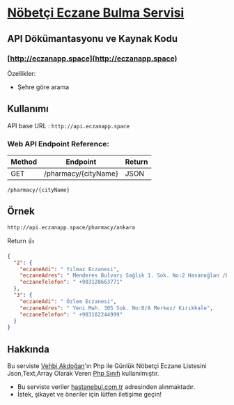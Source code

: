 # [Nöbetçi Eczane Bulma Servisi](http://eczanapp.space)
## API Dökümantasyonu ve Kaynak Kodu

### [http://eczanapp.space](http://eczanapp.space)

Özellikler:

 * Şehre göre arama


## Kullanımı

API base URL : `http://api.eczanapp.space`

### Web API Endpoint Reference:

Method | Endpoint | Return
------------ | ------------- | -------------
GET | /pharmacy/{cityName} | JSON

```url
/pharmacy/{cityName}
```

## Örnek


 ```url
 http://api.eczanapp.space/pharmacy/ankara
 ````

Return  :+1:

```json
{
  "2": {
    "eczaneAdi": " Yılmaz Eczanesi",
    "eczaneAdres": " Menderes Bulvarı Sağlık 1. Sok. No:2 Hasanoğlan /Elmadağ/ Ankara",
    "eczaneTelefon": " +903128663771"
  },
  "3": {
    "eczaneAdi": " Özlem Eczanesi",
    "eczaneAdres": " Yeni Mah. 305 Sok. No:8/A Merkez/ Kırıkkale",
    "eczaneTelefon": " +903182244999"
  }
}
```

## Hakkında

Bu serviste [Vehbi Akdoğan](http://vehbiakdogan.com)'ın Php ile Günlük Nöbetçi Eczane Listesini Json,Text,Array Olarak Veren [Php Sınıfı](https://github.com/vehbiakdogan/NobetciEczane) kullanılmıştır.


* Bu serviste veriler [hastanebul.com.tr](http://hastanebul.com.tr) adresinden alınmaktadır.
* İstek, şikayet ve öneriler için lütfen iletişime geçin!
